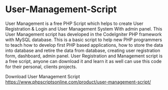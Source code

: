 # User-Management-Script
User Management is a free PHP Script which helps to create User Registration &amp; Login and User Management System With admin panel. This User Management script has developed in the CodeIgniter PHP framework with MySQL database. This is a basic script to help new PHP programmers to teach how to develop first PHP based applications, how to store the data into database and retire the data from database, creating user registration form, dashboard, admin panel. User Registration and Management script is a free script, anyone can download it and learn it as well can use this code for their personal, clients projects.

Download User Management Script
https://www.phpscriptsonline.com/product/user-management-script/
